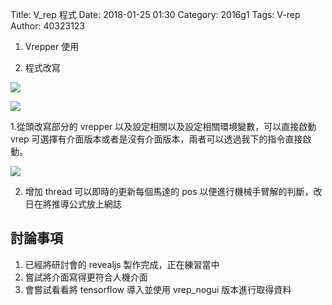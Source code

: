 Title: V_rep 程式
Date: 2018-01-25 01:30
Category: 2016g1
Tags: V-rep
Author: 40323123


1. Vrepper 使用

2. 程式改寫

<!-- PELICAN_END_SUMMARY -->

![](https://github.com/coursemdetw/project_site_files/blob/gh-pages/files/pyquino/vrep/vrep.PNG?raw=true)

![](https://github.com/coursemdetw/project_site_files/blob/gh-pages/files/pyquino/vrep/vrep_arm.PNG?raw=true)

1.從頭改寫部分的 vrepper 以及設定相關以及設定相關環境變數，可以直接啟動 vrep 可選擇有介面版本或者是沒有介面版本，兩者可以透過我下的指令直接啟動。

![](https://github.com/coursemdetw/project_site_files/blob/gh-pages/files/pyquino/vrep/thread_getdata.PNG?raw=true)

2. 增加 thread 可以即時的更新每個馬達的 pos 以便進行機械手臂解的判斷，改日在將推導公式放上網誌

討論事項
---

1. 已經將研討會的 revealjs 製作完成，正在練習當中
1. 嘗試將介面寫得更符合人機介面
1. 會嘗試看看將 tensorflow 導入並使用 vrep_nogui 版本進行取得資料


